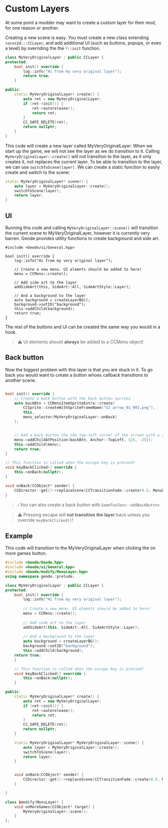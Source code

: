 # Custom Layers

At some point a modder may want to create a custom layer for their mod, for one reason or another.


Creating a new scene is easy. You must create a new class extending `cocos2d:::CCLayer`, and add additional UI (such as buttons, popups, or even a level) by overriding the the `*::init` function.

```cpp
class MyVeryOriginalLayer : public CCLayer {
protected:
    bool init() override {
        log::info("Hi from my very original layer");
        return true;
    }

public:
    static MyVeryOriginalLayer* create() {
        auto ret = new MyVeryOriginalLayer;
        if (ret->init()) {
            ret->autorelease();
            return ret;
        }
        CC_SAFE_DELETE(ret);
        return nullptr;
    }
}
```

This code will create a new layer called MyVeryOriginalLayer. When we start up the game, we will not see the layer as we do transition to it. Calling `MyVeryOriginalLayer::create()` will not transition to the layer, as it only creates it, not replaces the current layer. To be able to transition to the layer, we can use `switchToScene(layer)`. We can create a static function to easily create and switch to the scene:

```cpp
static MyVeryOriginalLayer* scene() {
    auto layer = MyVeryOriginalLayer::create();
    switchToScene(layer);
    return layer;
}
```

## UI

Running this code and calling `MyVeryOriginalLayer::scene()` will transition the current scene to MyVeryOriginalLayer, however it is currently very barren. Geode provides utility functions to create background and side art.

```
#include <Geode/ui/General.hpp>

bool init() override {
    log::info("Hi from my very original layer");

    // Create a new menu. UI elemnts should be added to here!
    menu = CCMenu::create();

    // Add side art to the layer
    addSideArt(this, SideArt::All, SideArtStyle::Layer);

    // And a background to the layer
    auto background = createLayerBG();
    background->setID("background");
    this->addChild(background);	
    return true;
}
```

The rest of the buttons and UI can be created the same way you would in a hook.

> :warning: UI elements should **always** be added to a CCMenu object!


## Back button

Now the biggest problem with this layer is that you are stuck in it. To go back you would want to create a button whoes callback transitions to another scene. 

```cpp

bool init() override {
    // Create a back button with the back button sprites
    auto backBtn = CCMenuItemSpriteExtra::create(
        CCSprite::createWithSpriteFrameName("GJ_arrow_01_001.png"),
        this,
        menu_selector(MyVeryOriginalLayer::onBack)
    );


    // Add a back button the the top-left corner of the screen with a small offset.
    menu->addChildAtPosition(backBtn, Anchor::TopLeft, {25, -25});
    this->addChild(menu);
    return true;
}

// This function is called when the escape key is pressed!
void keyBackClicked() override {
    this->onBack(nullptr);
}

void onBack(CCObject* sender) {
    CCDirector::get()->replaceScene(CCTransitionFade::create(0.5, MenuLayer::scene()));
}

```

> :information_source: You can also create a back button with `GameToolbox::addBackButton`

> :warning: Pressing escape will **not transition the layer** back unless you override `keyBackClicked()`!



## Example

This code will transition to the MyVeryOriginalLayer when clicking the on more games button.

```cpp
#include <Geode/Geode.hpp>
#include <Geode/ui/General.hpp>
#include <Geode/modify/MenuLayer.hpp>
using namespace geode::prelude;

class MyVeryOriginalLayer : public CCLayer {
protected:
    bool init() override {
        log::info("Hi from my very original layer");
        
        // Create a new menu. UI elemnts should be added to here!
        menu = CCMenu::create();
        
        // Add side art to the layer
        addSideArt(this, SideArt::All, SideArtStyle::Layer);
        
        // And a background to the layer
        auto background = createLayerBG();
        background->setID("background");
        this->addChild(background);	
    return true;
    }

    // This function is called when the escape key is pressed!
    void keyBackClicked() override {
        this->onBack(nullptr);
    }

public:
    static MyVeryOriginalLayer* create() {
        auto ret = new MyVeryOriginalLayer;
        if (ret->init()) {
            ret->autorelease();
            return ret;
        }
        CC_SAFE_DELETE(ret);
        return nullptr;
    }

    static MyVeryOriginalLayer* MyVeryOriginalLayer::scene() {
        auto layer = MyVeryOriginalLayer::create();
        switchToScene(layer);
        return layer;
    }


    void onBack(CCObject* sender) {
        CCDirector::get()->replaceScene(CCTransitionFade::create(0.5, MenuLayer::scene()));
    }

}

class $modify(MenuLayer) {
    void onMoreGames(CCObject* target) {
        MyVeryOriginalLayer::scene();
    }
};
```
